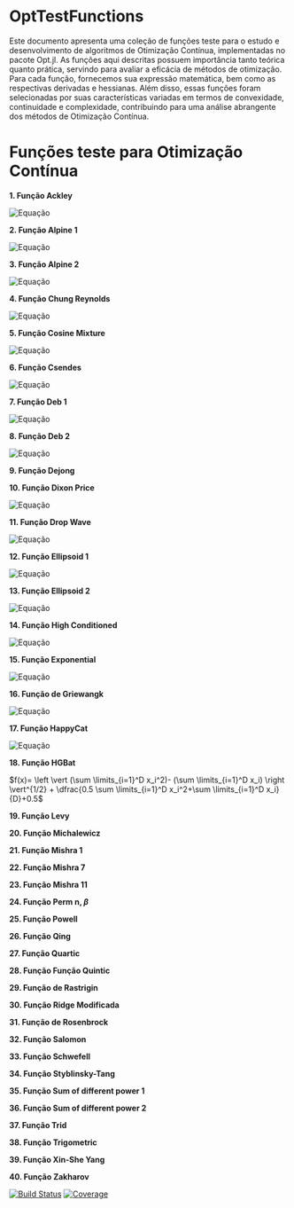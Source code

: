 # OptTestFunctions
Este documento apresenta uma coleção de funções teste para o estudo e desenvolvimento de algoritmos de Otimização Contínua, implementadas no pacote Opt.jl. As funções aqui descritas possuem importância tanto teórica quanto prática, servindo para avaliar a eficácia de métodos de otimização. Para cada função, fornecemos sua expressão matemática, bem como as respectivas derivadas e hessianas. Além disso, essas funções foram selecionadas por suas características variadas em termos de convexidade, continuidade e complexidade, contribuindo para uma análise abrangente dos métodos de Otimização Contínua.

# **Funções teste para Otimização Contínua**

**1. Função Ackley**

![Equação](https://latex.codecogs.com/png.latex?f(x)%20=%20-20%20\cdot%20\exp\left(-0.2%20\cdot%20\sqrt{\dfrac{1}{n}%20\sum_{i=1}^{n}%20x_i^2}%20\right)%20-%20\exp\left(%20\dfrac{1}{n}%20\sum_{i=1}^{n}%20\cos(2%20\pi%20x_i)%20\right)%20+%2020%20+%20\exp(1))

**2. Função Alpine 1**

![Equação](https://latex.codecogs.com/png.latex?f(x)%20=%20\sum%20\limits_{i=1}^{n}%20\left|x_i%20\sin(x_i)%20+%200.1x_i%20\right|)

**3. Função Alpine 2**

![Equação](https://latex.codecogs.com/png.latex?f(x)%20=%20\prod%20\limits_{i=1}^{n}%20\sqrt{x_i}%20\sin(x_i))

**4. Função Chung Reynolds**

![Equação](https://latex.codecogs.com/png.latex?f(x)%20=%20\left(%20\sum%20\limits_{i=1}^{n}%20x_i^2%20\right)^2)

**5. Função Cosine Mixture**

![Equação](https://latex.codecogs.com/png.latex?f(x)=-0.1%20\sum_{i=1}^{n}%20\cos(5%20\pi%20x_i)%20-%20\sum_{i=1}^{n}%20x_i^2)

**6. Função Csendes**

![Equação](https://latex.codecogs.com/png.latex?f(x)%20=%20\sum%20\limits_{i=1}^{n}%20x_i^6%20\left(%202%20+%20\sin%20\frac{1}{x_i}%20\right))

**7. Função Deb 1**

![Equação](https://latex.codecogs.com/png.latex?f(x)%20=%20-\frac{1}{D}%20\sum%20\limits_{i=1}^{D}%20\sin^6(5\pi%20x_i))

**8. Função Deb 2**

![Equação](https://latex.codecogs.com/png.latex?f(x)%20=%20-\frac{1}{D}%20\sum%20\limits_{i=1}^{D}%20\sin^6\left(5\pi\left(x_i^{\frac{3}{4}}-0.05\right)\right))

**9. Função Dejong**

**10. Função Dixon Price**

![Equação](https://latex.codecogs.com/png.latex?f(x)%20=%20(x_1-1)^2%20+%20\sum%20\limits_{i=2}^{D}%20i(2x_i^2-x_{i-1})^2)

**11. Função Drop Wave**

![Equação](https://latex.codecogs.com/png.latex?f(x)%20=%201-%20\dfrac{1%2B\cos%20\left(12\sqrt{\sum%20\limits_{i=1}^D%20x_i^2}\right)}{0.5%20\sum%20\limits_{i=1}^D%20x_i^2%2B2})

**12. Função Ellipsoid 1**

![Equação](https://latex.codecogs.com/png.latex?f(x)%20=%20\sum%20\limits_{i=1}^n%20(i%20\cdot%20x_i^2))

**13. Função Ellipsoid 2**

![Equação](https://latex.codecogs.com/png.latex?f(x)%20=%20\sum%20\limits_{i=1}^n%20\sum%20\limits_{j=1}^i%20x_j^2)

**14. Função High Conditioned**

![Equação](https://latex.codecogs.com/png.latex?f(x)%20=%20\sum%20\limits_{i=1}^D%20\left((10^6)^{\frac{i-1}{D-1}}%20\cdot%20x_i^2\right))

**15. Função Exponential**

![Equação](https://latex.codecogs.com/png.latex?f(x)%20=%20-\exp%7B\left(-0.5%20\sum%20\limits_{i=1}^D%20x_i^2%20\right)%7D)

**16. Função de Griewangk**

![Equação](https://latex.codecogs.com/png.latex?f(x)%20=%20\sum%20\limits_{i=1}^n%20\frac{x_i^2}{4000}%20-%20\prod%20\cos%20\left(\frac{x_i}{\sqrt{i}}\right)%2B1)

**17. Função HappyCat**

![Equação](https://latex.codecogs.com/png.latex?f(x)%20=%20\left%20\vert%20\sum%20\limits_{i=1}^D%20x_i^2-%20D%20\right\vert^{1/4}%20+%20\dfrac{0.5%20\sum%20\limits_{i=1}^D%20x_i^2%20+%20\sum%20\limits_{i=1}^D%20x_i}{D}%20+0.5)

**18. Função HGBat**

$f(x)= \left \vert (\sum \limits_{i=1}^D x_i^2)- (\sum \limits_{i=1}^D x_i) \right \vert^{1/2} + \dfrac{0.5 \sum \limits_{i=1}^D x_i^2+\sum \limits_{i=1}^D x_i}{D}+0.5$


**19. Função Levy**


**20. Função Michalewicz**



**21. Função Mishra 1**


**22. Função Mishra 7**

**23. Função Mishra 11**

**24. Função Perm n, $\beta$**

**25. Função Powell**

**26. Função Qing**

**27. Função Quartic**

**28. Função Função Quintic**

**29. Função de Rastrigin**

**30. Função Ridge Modificada**

**31. Função de Rosenbrock**

**32. Função Salomon**

**33. Função Schwefell**

**34. Função Styblinsky-Tang**

**35. Função Sum of different power 1**

**36. Função Sum of different power 2**

**37. Função Trid**

**38. Função Trigometric**

**39. Função Xin-She Yang**

**40. Função Zakharov**



[![Build Status](https://github.com/petimatematica/OptTestFunctions.jl/actions/workflows/CI.yml/badge.svg?branch=master)](https://github.com/petimatematica/OptTestFunctions.jl/actions/workflows/CI.yml?query=branch%3Amaster)
[![Coverage](https://codecov.io/gh/petimatematica/OptTestFunctions.jl/branch/master/graph/badge.svg)](https://codecov.io/gh/petimatematica/OptTestFunctions.jl)
